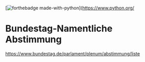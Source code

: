 [![forthebadge made-with-python](http://ForTheBadge.com/images/badges/made-with-python.svg)](https://www.python.org/
# Bundestag-Namentliche Abstimmung
https://www.bundestag.de/parlament/plenum/abstimmung/liste
